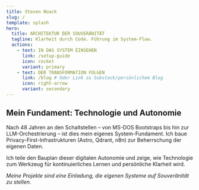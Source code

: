 ```yaml
---
title: Steven Noack
slug: /
template: splash 
hero:
  title: ARCHITEKTUR DER SOUVERÄNITÄT
  tagline: Klarheit durch Code. Führung im System-Flow.
  actions:
    - text: IN DAS SYSTEM EINSEHEN
      link: /setup-guide 
      icon: rocket 
      variant: primary
    - text: DER TRANSFORMATION FOLGEN
      link: /blog # Oder Link zu Substack/persönlichem Blog
      icon: right-arrow
      variant: secondary
---
```


## Mein Fundament: Technologie und Autonomie

Nach 48 Jahren an den Schaltstellen – von MS-DOS Bootstraps bis hin zur LLM-Orchestrierung – ist dies mein eigenes System-Fundament. Ich baue Privacy-First-Infrastrukturen (Astro, Qdrant, n8n) zur Beherrschung der eigenen Daten.

Ich teile den Bauplan dieser digitalen Autonomie und zeige, wie Technologie zum Werkzeug für kontinuierliches Lernen und persönliche Klarheit wird.

*Meine Projekte sind eine Einladung, die eigenen Systeme auf Souveränität zu stellen.*